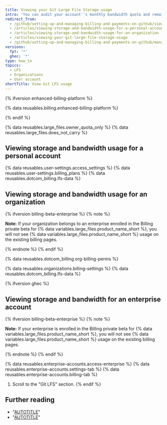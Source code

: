 ```yaml
---
title: Viewing your Git Large File Storage usage
intro: 'You can audit your account''s monthly bandwidth quota and remaining storage for {% data variables.large_files.product_name_short %}.'
redirect_from:
  - /github/setting-up-and-managing-billing-and-payments-on-github/viewing-your-git-large-file-storage-usage
  - /articles/viewing-storage-and-bandwidth-usage-for-a-personal-account
  - /articles/viewing-storage-and-bandwidth-usage-for-an-organization
  - /articles/viewing-your-git-large-file-storage-usage
  - /github/setting-up-and-managing-billing-and-payments-on-github/managing-billing-for-git-large-file-storage/viewing-your-git-large-file-storage-usage
versions:
  fpt: '*'
  ghec: '*'
type: how_to
topics:
  - LFS
  - Organizations
  - User account
shortTitle: View Git LFS usage
---
```


{% ifversion enhanced-billing-platform %}

{% data reusables.billing.enhanced-billing-platform %}

{% endif %}

{% data reusables.large_files.owner_quota_only %} {% data reusables.large_files.does_not_carry %}

## Viewing storage and bandwidth usage for a personal account

{% data reusables.user-settings.access_settings %}
{% data reusables.user-settings.billing_plans %}
{% data reusables.dotcom_billing.lfs-data %}

## Viewing storage and bandwidth usage for an organization

{% ifversion billing-beta-enterprise %}
{% note %}

**Note:** If your organization belongs to an enterprise enrolled in the Billing private beta for {% data variables.large_files.product_name_short %}, you will not see {% data variables.large_files.product_name_short %} usage on the existing billing pages.

{% endnote %}
{% endif %}

{% data reusables.dotcom_billing.org-billing-perms %}

{% data reusables.organizations.billing-settings %}
{% data reusables.dotcom_billing.lfs-data %}

{% ifversion ghec %}

## Viewing storage and bandwidth for an enterprise account

{% ifversion billing-beta-enterprise %}
{% note %}

**Note:** If your enterprise is enrolled in the Billing private beta for {% data variables.large_files.product_name_short %}, you will not see {% data variables.large_files.product_name_short %} usage on the existing billing pages.

{% endnote %}
{% endif %}

{% data reusables.enterprise-accounts.access-enterprise %}
{% data reusables.enterprise-accounts.settings-tab %}
{% data reusables.enterprise-accounts.billing-tab %}
1. Scroll to the "Git LFS" section.
{% endif %}

## Further reading

* "[AUTOTITLE](/repositories/working-with-files/managing-large-files/about-storage-and-bandwidth-usage)"
* "[AUTOTITLE](/billing/managing-billing-for-git-large-file-storage/upgrading-git-large-file-storage)"
